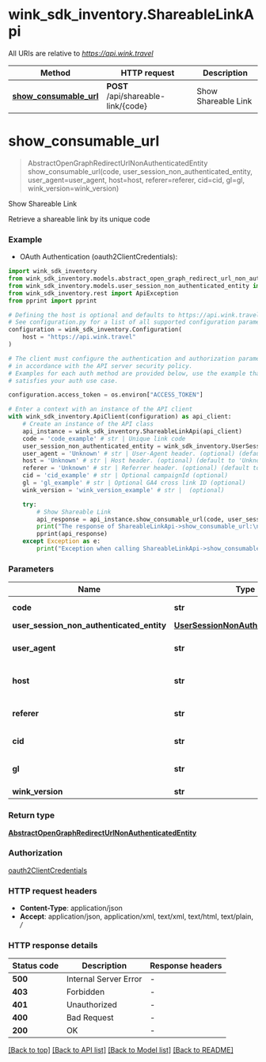 # wink_sdk_inventory.ShareableLinkApi

All URIs are relative to *https://api.wink.travel*

Method | HTTP request | Description
------------- | ------------- | -------------
[**show_consumable_url**](ShareableLinkApi.md#show_consumable_url) | **POST** /api/shareable-link/{code} | Show Shareable Link


# **show_consumable_url**
> AbstractOpenGraphRedirectUrlNonAuthenticatedEntity show_consumable_url(code, user_session_non_authenticated_entity, user_agent=user_agent, host=host, referer=referer, cid=cid, gl=gl, wink_version=wink_version)

Show Shareable Link

Retrieve a shareable link by its unique code

### Example

* OAuth Authentication (oauth2ClientCredentials):

```python
import wink_sdk_inventory
from wink_sdk_inventory.models.abstract_open_graph_redirect_url_non_authenticated_entity import AbstractOpenGraphRedirectUrlNonAuthenticatedEntity
from wink_sdk_inventory.models.user_session_non_authenticated_entity import UserSessionNonAuthenticatedEntity
from wink_sdk_inventory.rest import ApiException
from pprint import pprint

# Defining the host is optional and defaults to https://api.wink.travel
# See configuration.py for a list of all supported configuration parameters.
configuration = wink_sdk_inventory.Configuration(
    host = "https://api.wink.travel"
)

# The client must configure the authentication and authorization parameters
# in accordance with the API server security policy.
# Examples for each auth method are provided below, use the example that
# satisfies your auth use case.

configuration.access_token = os.environ["ACCESS_TOKEN"]

# Enter a context with an instance of the API client
with wink_sdk_inventory.ApiClient(configuration) as api_client:
    # Create an instance of the API class
    api_instance = wink_sdk_inventory.ShareableLinkApi(api_client)
    code = 'code_example' # str | Unique link code
    user_session_non_authenticated_entity = wink_sdk_inventory.UserSessionNonAuthenticatedEntity() # UserSessionNonAuthenticatedEntity | 
    user_agent = 'Unknown' # str | User-Agent header. (optional) (default to 'Unknown')
    host = 'Unknown' # str | Host header. (optional) (default to 'Unknown')
    referer = 'Unknown' # str | Referrer header. (optional) (default to 'Unknown')
    cid = 'cid_example' # str | Optional campaignId (optional)
    gl = 'gl_example' # str | Optional GA4 cross link ID (optional)
    wink_version = 'wink_version_example' # str |  (optional)

    try:
        # Show Shareable Link
        api_response = api_instance.show_consumable_url(code, user_session_non_authenticated_entity, user_agent=user_agent, host=host, referer=referer, cid=cid, gl=gl, wink_version=wink_version)
        print("The response of ShareableLinkApi->show_consumable_url:\n")
        pprint(api_response)
    except Exception as e:
        print("Exception when calling ShareableLinkApi->show_consumable_url: %s\n" % e)
```



### Parameters


Name | Type | Description  | Notes
------------- | ------------- | ------------- | -------------
 **code** | **str**| Unique link code | 
 **user_session_non_authenticated_entity** | [**UserSessionNonAuthenticatedEntity**](UserSessionNonAuthenticatedEntity.md)|  | 
 **user_agent** | **str**| User-Agent header. | [optional] [default to &#39;Unknown&#39;]
 **host** | **str**| Host header. | [optional] [default to &#39;Unknown&#39;]
 **referer** | **str**| Referrer header. | [optional] [default to &#39;Unknown&#39;]
 **cid** | **str**| Optional campaignId | [optional] 
 **gl** | **str**| Optional GA4 cross link ID | [optional] 
 **wink_version** | **str**|  | [optional] 

### Return type

[**AbstractOpenGraphRedirectUrlNonAuthenticatedEntity**](AbstractOpenGraphRedirectUrlNonAuthenticatedEntity.md)

### Authorization

[oauth2ClientCredentials](../README.md#oauth2ClientCredentials)

### HTTP request headers

 - **Content-Type**: application/json
 - **Accept**: application/json, application/xml, text/xml, text/html, text/plain, */*

### HTTP response details

| Status code | Description | Response headers |
|-------------|-------------|------------------|
**500** | Internal Server Error |  -  |
**403** | Forbidden |  -  |
**401** | Unauthorized |  -  |
**400** | Bad Request |  -  |
**200** | OK |  -  |

[[Back to top]](#) [[Back to API list]](../README.md#documentation-for-api-endpoints) [[Back to Model list]](../README.md#documentation-for-models) [[Back to README]](../README.md)

